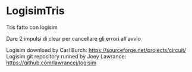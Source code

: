 # LogisimTris
Tris fatto con logisim

Dare 2 impulsi di clear per cancellare gli errori all'avvio

Logisim download by Carl Burch: https://sourceforge.net/projects/circuit/
Logisim git repository runned by Joey Lawrance: https://github.com/lawrancej/logisim
